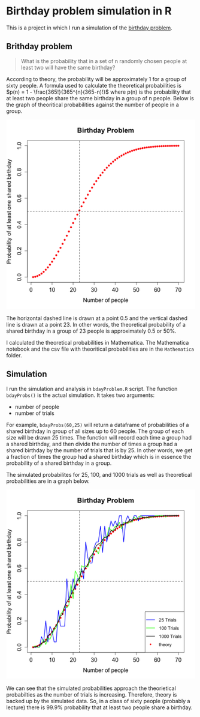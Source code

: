 # Birthday problem simulation in R
This is a project in which I run a simulation of the [birthday problem](http://en.wikipedia.org/wiki/Birthday_problem).

## Brithday problem
> What is the probability that in a set of n randomly chosen people at least two will have the same birthday? 

According to theory, the probability will be approximately 1 for a group of sixty people. A formula used to calculate the theoretical probabilities is 
$p(n) = 1 - \frac{365!}{365^{n}(365-n)!}$
where p(n) is the probability that at least two people share the same birthday in a group of n people. Below is the graph of theoritical probabilities against the number of people in a group.

![theoryprobs](https://raw.githubusercontent.com/KobaKhit/Bday-Problem-in-R/master/R%20output/TheoryBdayProbs.png)     

The horizontal dashed line is drawn at a point 0.5 and the vertical dashed line is drawn at a point 23. In other words, the theoretical probability of a shared birthday in a group of 23 people is approximately 0.5 or 50%. 

I calculated the theoretical probabilities in Mathematica. The Mathematica notebook and the csv file with theoritical probabilities are in the `Mathematica` folder.

## Simulation
I run the simulation and analysis in `bdayProblem.R` script. The function `bdayProbs()` is the actual simulation. It takes two arguments: 
- number of people
- number of trials

For example, `bdayProbs(60,25)` will return a dataframe of probabilities of a shared birthday in group of all sizes up to 60 people. The group of each size will be drawn 25 times. The function will record each time a group had a shared birthday, and then divide the number of times a group had a shared birthday by the number of trials that is by 25. In other words, we get a fraction of times the group had a shared birthday which is in essence the probability of a shared birthday in a group.

The simulated probabilites for 25, 100, and 1000 trials as well as theoretical probabilities are in a graph below.

![bdayprobs graph](https://raw.githubusercontent.com/KobaKhit/Bday-Problem-in-R/master/R%20output/SharedBdayProbs.png)

 We can see that the simulated probabilities approach the theorietical probabilties as the number of trials is increasing.  Therefore, theory is backed up by the simulated data. So, in a class of sixty people (probably a lecture) there is 99.9% probability that at least two people share a birthday.
